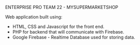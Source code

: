 ENTERPRISE PRO TEAM 22 - MYSUPERMARKETSHOP

Web application built using:
- HTML, CSS and Javascript for the front end.
- PHP for backend that will communicate with Firebase.
- Google Firebase - Realtime Database used for storing data.
